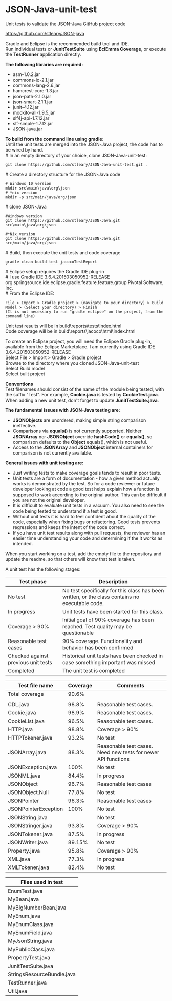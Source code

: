 # JSON-Java-unit-test

Unit tests to validate the JSON-Java GitHub project code<br>

https://github.com/stleary/JSON-java<br>

Gradle and Eclipse is the recommended build tool and IDE.<br>
Run individual tests or <b>JunitTestSuite</b> using <b>EclEmma Coverage</b>, or execute the **TestRunner** application directly.<br>

**The following libraries are required:**<br>
* asm-1.0.2.jar<br>
* commons-io-2.1.jar<br>
* commons-lang-2.6.jar<br>
* hamcrest-core-1.3.jar<br>
* json-path-2.1.0.jar<br>
* json-smart-2.1.1.jar<br>
* junit-4.12.jar<br>
* mockito-all-1.9.5.jar<br>
* slf4j-api-1.7.12.jar<br>
* slf-simple-1.7.12.jar<br>
* JSON-java.jar<br>
 
**To build from the command line using gradle:**<br>
Until the unit tests are merged into the JSON-Java project, the code has to be wired by hand. <br>
\# In an empty directory of your choice, clone JSON-Java-unit-test:<br>
````
git clone https://github.com/stleary/JSON-Java-unit-test.git .
````
\# Create a directory structure for the JSON-Java code
````
# Windows 10 version
mkdir src\main\java\org\json
# *nix version
mkdir -p src/main/java/org/json
````
\# clone JSON-Java 
````
#Windows version
git clone https://github.com/stleary/JSON-Java.git src\main\java\org\json

#*Nix version
git clone https://github.com/stleary/JSON-Java.git src/main/java/org/json
````
\# Build, then execute the unit tests and code coverage
````
gradle clean build test jacocoTestReport

````
\# Eclipse setup requires the Gradle IDE plug-in<br>
\# I use Gradle IDE	3.6.4.201503050952-RELEASE	org.springsource.ide.eclipse.gradle.feature.feature.group	Pivotal Software, Inc.<br>
\# From the Eclipse IDE:
````
File > Import > Gradle project > (navigate to your directory) > Build Model > (Select your directory) > Finish
(It is not necessary to run "gradle eclipse" on the project, from the command line)
````

Unit test results will be in build\reports\tests\index.html<br>
Code coverage will be in build\reports\jacoco\html\index.html

To create an Eclipse project, you will need the Eclipse Gradle plug-in, available from the Eclipse Marketplace. I am currently using Gradle IDE	3.6.4.201503050952-RELEASE<br>
Select File > Import > Gradle > Gradle project <br>
Browse to the directory where you cloned JSON-Java-unit-test<br>
Select Build model<br>
Select built project<br>

<b>Conventions</b><br>
Test filenames should consist of the name of the module being tested, with the suffix "Test". 
For example, <b>Cookie.java</b> is tested by <b>CookieTest.java</b>.
When adding a new unit test, don't forget to update <b>JunitTestSuite.java</b>.

<b>The fundamental issues with JSON-Java testing are:</b><br>
* <b>JSONObjects</b> are unordered, making simple string comparison ineffective. 
* Comparisons via **equals()** is not currently supported. Neither <b>JSONArray</b> nor <b>JSONObject</b> override <b>hashCode()</b> or <b>equals()</b>, so comparison defaults to the <b>Object</b> equals(), which is not useful.
* Access to the <b>JSONArray</b> and <b>JSONObject</b> internal containers for comparison is not currently available.

<b>General issues with unit testing are:</b><br>
* Just writing tests to make coverage goals tends to result in poor tests. 
* Unit tests are a form of documentation - how a given method actually works is demonstrated by the test. So for a code reviewer or future developer looking at code a good test helps explain how a function is supposed to work according to the original author. This can be difficult if you are not the original developer.
*	It is difficult to evaluate unit tests in a vacuum. You also need to see the code being tested to understand if a test is good. 
* Without unit tests it is hard to feel confident about the quality of the code, especially when fixing bugs or refactoring. Good tests prevents regressions and keeps the intent of the code correct.
* If you have unit test results along with pull requests, the reviewer has an easier time understanding your code and determining if the it works as intended.

When you start working on a test, add the empty file to the repository and update the readme, so that others will know that test is taken.

A unit test has the following stages:

| Test phase |Description |
|----|----|
| No test | No test specifically for this class has been written, or the class contains no executable code. |
| In progress | Unit tests have been started for this class. |
| Coverage > 90% | Initial goal of 90% coverage has been reached. Test quality may be questionable |
| Reasonable test cases | 90% coverage. Functionality and behavior has been confirmed |
| Checked against previous unit tests | Historical unit tests have been checked in case something important was missed |
| Completed | The unit test is completed |


| Test file name  | Coverage | Comments |
| ------------- | ------------- | ---- |
| Total coverage | 90.6% | | | 
| | | | 
| CDL.java | 98.8% | Reasonable test cases.  |
| Cookie.java  | 98.9%   | Reasonable test cases. |
| CookieList.java |96.5% | Reasonable test cases. |
| HTTP.java | 98.8%| Coverage > 90% | 
| HTTPTokener.java |93.2% | No test   | 
| JSONArray.java |88.3% | Reasonable test cases. Need new tests for newer API functions | 
| JSONException.java | 100% | No test |
| JSONML.java | 84.4%| In progress | 
| JSONObject | 96.7% | Reasonable test cases | 
| JSONObject.Null | 77.8% | No test  | 
| JSONPointer | 96.3% | Reasonable test cases  | 
| JSONPointerException | 100% | No test  | 
| JSONString.java | | No test  | 
| JSONStringer.java | 93.8%| Coverage > 90% | 
| JSONTokener.java | 87.5% | In progress | 
| JSONWriter.java | 89.15% | No test | 
| Property.java  | 95.8%  | Coverage > 90% |
| XML.java | 77.3% | In progress |
| XMLTokener.java| 82.4%| No test  | 

| Files used in test |
| ------------- |  
| EnumTest.java |
| MyBean.java |
| MyBigNumberBean.java |
| MyEnum.java |
| MyEnumClass.java |
| MyEnumField.java |
| MyJsonString.java |
| MyPublicClass.java |
| PropertyTest.java |
| JunitTestSuite.java | 
| StringsResourceBundle.java | 
| TestRunner.java | 
| Util.java | 


